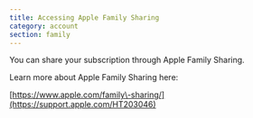 ```yaml
---
title: Accessing Apple Family Sharing
category: account
section: family
---
```

You can share your subscription through Apple Family Sharing.



Learn more about Apple Family Sharing here:


[https://www.apple.com/family\-sharing/](https://support.apple.com/HT203046)